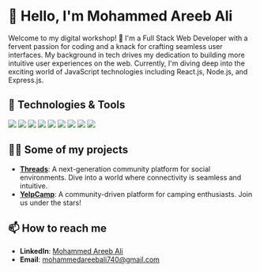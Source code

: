 # 👋 Hello, I'm Mohammed Areeb Ali

Welcome to my digital workshop! 🚀 I'm a Full Stack Web Developer with a fervent passion for coding and a knack for crafting seamless user interfaces. My background in tech drives my dedication to building more intuitive user experiences on the web. Currently, I'm diving deep into the exciting world of JavaScript technologies including React.js, Node.js, and Express.js.

## 🧰 Technologies & Tools

![](https://img.shields.io/badge/Code-JavaScript-informational?style=flat&logo=javascript&logoColor=white&color=2bbc8a)
![](https://img.shields.io/badge/Code-React-informational?style=flat&logo=react&logoColor=white&color=2bbc8a)
![](https://img.shields.io/badge/Code-Node.js-informational?style=flat&logo=node.js&logoColor=white&color=2bbc8a)
![](https://img.shields.io/badge/Code-Express.js-informational?style=flat&logo=express&logoColor=white&color=2bbc8a)
![](https://img.shields.io/badge/Code-Typescript-informational?style=flat&logo=typescript&logoColor=white&color=2bbc8a)
![](https://img.shields.io/badge/Tools-Docker-informational?style=flat&logo=docker&logoColor=white&color=2bbc8a)
![](https://img.shields.io/badge/Tools-Kubernetes-informational?style=flat&logo=kubernetes&logoColor=white&color=2bbc8a)
![](https://img.shields.io/badge/Tools-MongoDB-informational?style=flat&logo=mongodb&logoColor=white&color=2bbc8a)
![](https://img.shields.io/badge/Cloud-AWS-informational?style=flat&logo=amazon-aws&logoColor=white&color=2bbc8a)

## 👨‍💻 Some of my projects

- **[Threads](https://threads-sable-phi.vercel.app)**: A next-generation community platform for social environments. Dive into a world where connectivity is seamless and intuitive.
- **[YelpCamp](https://github.com/mohammedareebali/camping)**: A community-driven platform for camping enthusiasts. Join us under the stars!

## 📫 How to reach me

- **LinkedIn**: [Mohammed Areeb Ali](https://linkedin.com/in/yourusername)
- **Email**: [mohammedareebali740@gmail.com](mailto:mohammedareebali740@gmail.com)


